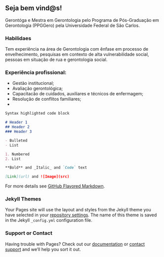 ## Seja bem vind@s!

Gerontóga e Mestra  em Gerontologia pelo Programa de Pós-Graduação em Gerontologia (PPGGero) pela Universidade Federal de São Carlos.

### Habilidaes

Tem experiência na área de Gerontologia com ênfase em processo de envelhecimento, pesquisas em contexto de alta vulnerabilidade social, pessoas em situação de rua e gerontologia social. 
### Experiência profissional:

- Gestão institucional;
- Avaliação gerontológica;
- Capacitacão de cuidados, auxiliares e técnicos de enfermagem;
- Resolução de conflitos familiares; 
- 

```markdown
Syntax highlighted code block

# Header 1
## Header 2
### Header 3

- Bulleted
- List

1. Numbered
2. List

**Bold** and _Italic_ and `Code` text

[Link](url) and ![Image](src)
```

For more details see [GitHub Flavored Markdown](https://guides.github.com/features/mastering-markdown/).

### Jekyll Themes

Your Pages site will use the layout and styles from the Jekyll theme you have selected in your [repository settings](https://github.com/tvmo/Gerontologa-Tatiane-Oliveira/settings). The name of this theme is saved in the Jekyll `_config.yml` configuration file.

### Support or Contact

Having trouble with Pages? Check out our [documentation](https://help.github.com/categories/github-pages-basics/) or [contact support](https://github.com/contact) and we’ll help you sort it out.
